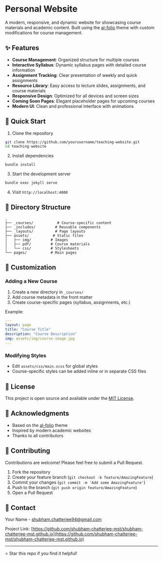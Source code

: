 # Personal Website


A modern, responsive, and dynamic website for showcasing course materials and academic content. Built using the [al-folio](https://github.com/alshedivat/al-folio) theme with custom modifications for course management.

## ✨ Features

- **Course Management**: Organized structure for multiple courses
- **Interactive Syllabus**: Dynamic syllabus pages with detailed course information
- **Assignment Tracking**: Clear presentation of weekly and quick assignments
- **Resource Library**: Easy access to lecture slides, assignments, and course materials
- **Responsive Design**: Optimized for all devices and screen sizes
- **Coming Soon Pages**: Elegant placeholder pages for upcoming courses
- **Modern UI**: Clean and professional interface with animations

## 🚀 Quick Start

1. Clone the repository
```bash
git clone https://github.com/yourusername/teaching-website.git
cd teaching-website
```

2. Install dependencies
```bash
bundle install
```

3. Start the development server
```bash
bundle exec jekyll serve
```

4. Visit `http://localhost:4000`

## 📁 Directory Structure

```
.
├── _courses/           # Course-specific content
├── _includes/         # Reusable components
├── _layouts/          # Page layouts
├── assets/           # Static files
│   ├── img/         # Images
│   ├── pdf/         # Course materials
│   └── css/         # Stylesheets
└── pages/           # Main pages
```

## 🔧 Customization

### Adding a New Course

1. Create a new directory in `_courses/`
2. Add course metadata in the front matter
3. Create course-specific pages (syllabus, assignments, etc.)

Example:
```yaml
---
layout: page
title: "Course Title"
description: "Course Description"
img: assets/img/course-image.jpg
---
```

### Modifying Styles

- Edit `assets/css/main.scss` for global styles
- Course-specific styles can be added inline or in separate CSS files

## 📝 License

This project is open source and available under the [MIT License](LICENSE).

## 🙏 Acknowledgments

- Based on the [al-folio](https://github.com/alshedivat/al-folio) theme
- Inspired by modern academic websites
- Thanks to all contributors

## 🤝 Contributing

Contributions are welcome! Please feel free to submit a Pull Request.

1. Fork the repository
2. Create your feature branch (`git checkout -b feature/AmazingFeature`)
3. Commit your changes (`git commit -m 'Add some AmazingFeature'`)
4. Push to the branch (`git push origin feature/AmazingFeature`)
5. Open a Pull Request

## 📧 Contact

Your Name - [shubham.chatterjee94@gmail.com](mailto:shubham.chatterjee94@gmail.com)

Project Link: [https://github.com/shubham-chatterjee-mst/shubham-chatterjee-mst.github.io](https://github.com/shubham-chatterjee-mst/shubham-chatterjee-mst.github.io)

---

⭐ Star this repo if you find it helpful!